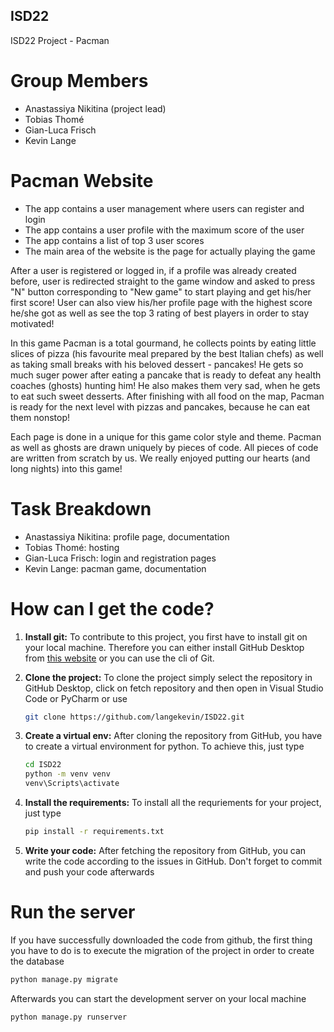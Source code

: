 ## ISD22

ISD22 Project - Pacman

# Group Members

-   Anastassiya Nikitina (project lead)
-   Tobias Thomé
-   Gian-Luca Frisch
-   Kevin Lange

# Pacman Website

-   The app contains a user management where users can register and login
-   The app contains a user profile with the maximum score of the user
-   The app contains a list of top 3 user scores 
-   The main area of the website is the page for actually playing the game

After a user is registered or logged in, if a profile was already created before, user is redirected straight to the game window and asked to press "N" button corresponding to "New game" to start playing and get his/her first score! User can also view his/her profile page with the highest score he/she got as well as see the top 3 rating of best players in order to stay motivated!

In this game Pacman is a total gourmand, he collects points by eating little slices of pizza (his favourite meal prepared by the best Italian chefs) as well as taking small breaks with his beloved dessert - pancakes! He gets so much suger power after eating a pancake that is ready to defeat any health coaches (ghosts) hunting him! He also makes them very sad, when he gets to eat such sweet desserts. After finishing with all food on the map, Pacman is ready for the next level with pizzas and pancakes, because he can eat them nonstop!

Each page is done in a unique for this game color style and theme. Pacman as well as ghosts are drawn uniquely by pieces of code. All pieces of code are written from scratch by us. We really enjoyed putting our hearts (and long nights) into this game!

# Task Breakdown

- Anastassiya Nikitina: profile page, documentation
- Tobias Thomé: hosting
- Gian-Luca Frisch: login and registration pages
- Kevin Lange: pacman game, documentation

# How can I get the code?

1. **Install git:** To contribute to this project, you first have to install git on your local machine. Therefore you can either install GitHub Desktop from [this website](https://desktop.github.com/) or you can use the cli of Git.
2. **Clone the project:** To clone the project simply select the repository in GitHub Desktop, click on fetch repository and then open in Visual Studio Code or PyCharm or use
    ```bash
    git clone https://github.com/langekevin/ISD22.git
    ```
3. **Create a virtual env:** After cloning the repository from GitHub, you have to create a virtual environment for python. To achieve this, just type
    ```bash
    cd ISD22
    python -m venv venv
    venv\Scripts\activate
    ```
4. **Install the requirements:** To install all the requriements for your project, just type

    ```bash
    pip install -r requirements.txt
    ```

5. **Write your code:** After fetching the repository from GitHub, you can write the code according to the issues in GitHub. Don't forget to commit and push your code afterwards

# Run the server

If you have successfully downloaded the code from github, the first thing you have to do is to execute the migration of the project in order to create the database

```bash
python manage.py migrate
```

Afterwards you can start the development server on your local machine

```bash
python manage.py runserver
```
